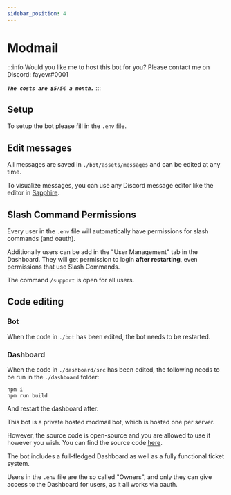 ```yaml
---
sidebar_position: 4
---
```


# Modmail

:::info Would you like me to host this bot for you?
Please contact me on Discord: fayevr#0001

***`The costs are $5/5€ a month.`***
:::

## Setup
To setup the bot please fill in the `.env` file.

## Edit messages
All messages are saved in `./bot/assets/messages` and can be edited at any time.

To visualize messages, you can use any Discord message editor like the editor in [Sapphire](https://dashboard.sapph.xyz).

## Slash Command Permissions
Every user in the `.env` file will automatically have permissions for slash commands (and oauth).

Additionally users can be add in the "User Management" tab in the Dashboard. They will get permission to login **after restarting**, even permissions that use Slash Commands.

The command `/support` is open for all users.

## Code editing

### Bot
When the code in `./bot` has been edited, the bot needs to be restarted.

### Dashboard
When the code in `./dashboard/src` has been edited, the following needs to be run in the `./dashboard` folder:

```
npm i
npm run build
```

And restart the dashboard after.



This bot is a private hosted modmail bot, which is hosted one per server.

However, the source code is open-source and you are allowed to use it however you wish.
You can find the source code [here](https://github.com/dev-suro/modmail-bot).

The bot includes a full-fledged Dashboard as well as a fully functional ticket system.

Users in the `.env` file are the so called "Owners", and only they can give access to the Dashboard for users, as it all works via oauth.